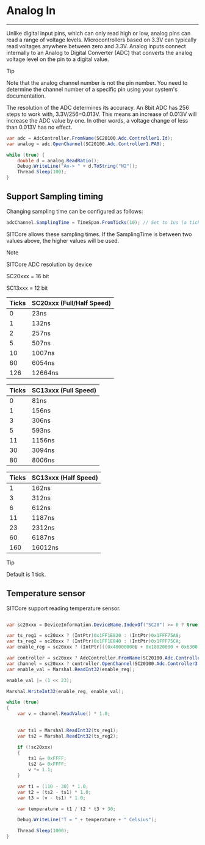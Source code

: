 # Analog In
---
Unlike digital input pins, which can only read high or low, analog pins can read a range of voltage levels.  Microcontrollers based on 3.3V can typically read voltages anywhere between zero and 3.3V. Analog inputs connect internally to an Analog to Digital Converter (ADC) that converts the analog voltage level on the pin to a digital value.

> [!Tip]
> Note that the analog channel number is not the pin number. You need to determine the channel number of a specific pin using your system's documentation.

The resolution of the ADC determines its accuracy. An 8bit ADC has 256 steps to work with, 3.3V/256=0.013V. This means an increase of 0.013V will increase the ADC value by one. In other words, a voltage change of less than 0.013V has no effect.

```cs
var adc = AdcController.FromName(SC20100.Adc.Controller1.Id);
var analog = adc.OpenChannel(SC20100.Adc.Controller1.PA0);

while (true) {
    double d = analog.ReadRatio();
    Debug.WriteLine("An-> " + d.ToString("N2"));
    Thread.Sleep(100);
}
```
## Support Sampling timing
Changing sampling time can be configured as follows:

```cs
adcChannel.SamplingTime = TimeSpan.FromTicks(10); // Set to 1us (a tick is 100ns)
```
SITCore allows these sampling times. If the SamplingTime is between two values above, the higher values will be used.

> [!Note]
> SITCore ADC resolution by device
> 
> SC20xxx = 16 bit
> 
> SC13xxx = 12 bit

Ticks | SC20xxx (Full/Half Speed)
------- | ------
0 | 23ns
1 | 132ns
2 | 257ns
5 | 507ns
10 | 1007ns
60 | 6054ns
126 | 12664ns

Ticks | SC13xxx (Full Speed) 
------- | ------  
0 | 81ns 
1 | 156ns
3 | 306ns
5 | 593ns
11 | 1156ns
30 | 3094ns
80 | 8006ns

Ticks | SC13xxx (Half Speed) 
------- | ------  
1 | 162ns 
3 | 312ns
6 | 612ns
11 | 1187ns
23 | 2312ns
60 | 6187ns
160 | 16012ns

> [!Tip]
> Default is 1 tick.

## Temperature sensor

SITCore support reading temperature sensor.

```cs

var sc20xxx = DeviceInformation.DeviceName.IndexOf("SC20") >= 0 ? true : false;

var ts_reg1 = sc20xxx ? (IntPtr)0x1FF1E820 : (IntPtr)0x1FFF75A8;
var ts_reg2 = sc20xxx ? (IntPtr)0x1FF1E840 : (IntPtr)0x1FFF75CA;
var enable_reg = sc20xxx ? (IntPtr)((0x40000000U + 0x18020000 + 0x6300 + 8)) : (IntPtr)(0x40000000U + 0x08000000U + 0x08040300U + 8);

var controller = sc20xxx ? AdcController.FromName(SC20100.Adc.Controller3.Id) : AdcController.FromName(SC13048.Adc.Controller1.Id);
var channel = sc20xxx ? controller.OpenChannel(SC20100.Adc.Controller3.InternalTemperatureSensor) : controller.OpenChannel(SC13048.Adc.Controller1.InternalTemperatureSensor);            
var enable_val = Marshal.ReadInt32(enable_reg);

enable_val |= (1 << 23);

Marshal.WriteInt32(enable_reg, enable_val);

while (true)
{
    var v = channel.ReadValue() * 1.0;

     
    var ts1 = Marshal.ReadInt32(ts_reg1);
    var ts2 = Marshal.ReadInt32(ts_reg2);

    if (!sc20xxx)
    {
        ts1 &= 0xFFFF;
        ts2 &= 0xFFFF;
        v *= 1.1;
    }

    var t1 = (110 - 30) * 1.0;
    var t2 = (ts2 - ts1) * 1.0;
    var t3 = (v - ts1) * 1.0;

    var temperature = t1 / t2 * t3 + 30;

    Debug.WriteLine("T = " + temperature + " Celsius");                

    Thread.Sleep(1000);
}


```